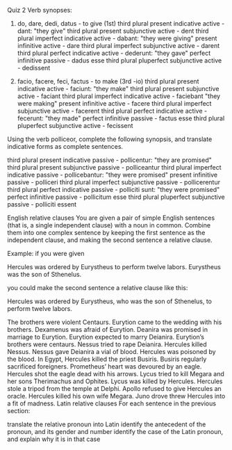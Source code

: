 Quiz 2
Verb synopses:
1. do, dare, dedi, datus - to give (1st)
third plural present indicative active - dant: "they give"
third plural present subjunctive active - dent
third plural imperfect indicative active - dabant: "they were giving"
present infinitive active - dare
third plural imperfect subjunctive active - darent
third plural perfect indicative active - dederunt: "they gave"
perfect infinitive passive - dadus esse
third plural pluperfect subjunctive active - dedissent

2. facio, facere, feci, factus - to make (3rd -io)
third plural present indicative active - faciunt: "they make"
third plural present subjunctive active - faciant
third plural imperfect indicative active - faciebant "they were making"
present infinitive active - facere
third plural imperfect subjunctive active - facerent
third plural perfect indicative active - fecerunt: "they made"
perfect infinitive passive - factus esse
third plural pluperfect subjunctive active - fecissent

Using the verb polliceor, complete the following synopsis, and translate indicative forms as complete sentences.

third plural present indicative passive - pollicentur: "they are promised"
third plural present subjunctive passive - polliceantur
third plural imperfect indicative passive - pollicebantur: "they were promised" 
present infinitive passive - polliceri
third plural imperfect subjunctive passive - pollicerentur
third plural perfect indicative passive - polliciti sunt: "they were promised"
perfect infinitive passive - pollicitum esse
third plural pluperfect subjunctive passive - polliciti essent

English relative clauses
You are given a pair of simple English sentences (that is, a single independent clause) with a noun in common. Combine them into one complex sentence by keeping the first sentence as the independent clause, and making the second sentence a relative clause.

Example: if you were given

Hercules was ordered by Eurystheus to perform twelve labors. Eurystheus was the son of Sthenelus.

you could make the second sentence a relative clause like this:

Hercules was ordered by Eurystheus, who was the son of Sthenelus, to perform twelve labors.

The brothers were violent Centaurs. Eurytion came to the wedding with his brothers.
Dexamenus was afraid of Eurytion. Deanira was promised in marriage to Eurytion.
Eurytion expected to marry Deianira. Eurytion’s brothers were centaurs.
Nessus tried to rape Deianira. Hercules killed Nessus.
Nessus gave Deianira a vial of blood. Hercules was poisoned by the blood.
In Egypt, Hercules killed the priest Busiris. Busiris regularly sacrificed foreigners.
Prometheus’ heart was devoured by an eagle. Hercules shot the eagle dead with his arrows.
Lycus tried to kill Megara and her sons Therimachus and Ophites. Lycus was killed by Hercules.
Hercules stole a tripod from the temple at Delphi. Apollo refused to give Hercules an oracle.
Hercules killed his own wife Megara. Juno drove threw Hercules into a fit of madness.
Latin relative clauses
For each sentence in the previous section:

translate the relative pronoun into Latin
identify the antecedent of the pronoun, and its gender and number
identify the case of the Latin pronoun, and explain why it is in that case
